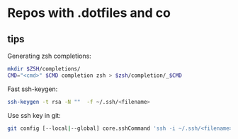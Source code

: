 # Repos with .dotfiles and co

## tips 
Generating zsh completions:

```sh
mkdir $ZSH/completions/
CMD="<cmd>" $CMD completion zsh > $zsh/completion/_$CMD
```

Fast ssh-keygen:


```sh
ssh-keygen -t rsa -N ""  -f ~/.ssh/<filename>
```

Use ssh key in git:

```sh
git config [--local|--global] core.sshCommand 'ssh -i ~/.ssh/<filename>'
```



